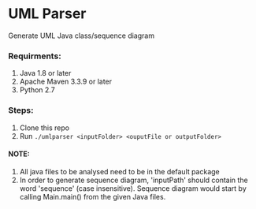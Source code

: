 # UML Parser
Generate UML Java class/sequence diagram

### Requirments:
1. Java 1.8 or later
2. Apache Maven 3.3.9 or later
3. Python 2.7

### Steps:
1. Clone this repo
2. Run  ```./umlparser <inputFolder> <ouputFile or outputFolder>```

#### NOTE:
1. All java files to be analysed need to be in the default package
2. In order to generate sequence diagram, 'inputPath' should contain the word 'sequence' (case insensitive). Sequence diagram would start by calling Main.main() from the given Java files.

